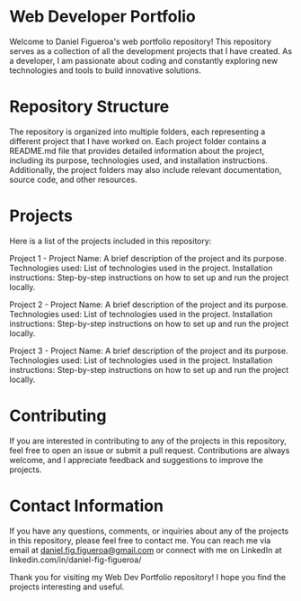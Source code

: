 # Web Developer Portfolio
Welcome to Daniel Figueroa's web portfolio repository! This repository serves as a collection of all the development projects that I have created. As a developer, I am passionate about coding and constantly exploring new technologies and tools to build innovative solutions.

# Repository Structure
The repository is organized into multiple folders, each representing a different project that I have worked on. Each project folder contains a README.md file that provides detailed information about the project, including its purpose, technologies used, and installation instructions. Additionally, the project folders may also include relevant documentation, source code, and other resources.

# Projects
Here is a list of the projects included in this repository:

Project 1 - Project Name: A brief description of the project and its purpose. Technologies used: List of technologies used in the project. Installation instructions: Step-by-step instructions on how to set up and run the project locally.

Project 2 - Project Name: A brief description of the project and its purpose. Technologies used: List of technologies used in the project. Installation instructions: Step-by-step instructions on how to set up and run the project locally.

Project 3 - Project Name: A brief description of the project and its purpose. Technologies used: List of technologies used in the project. Installation instructions: Step-by-step instructions on how to set up and run the project locally.

# Contributing
If you are interested in contributing to any of the projects in this repository, feel free to open an issue or submit a pull request. Contributions are always welcome, and I appreciate feedback and suggestions to improve the projects.

# Contact Information
If you have any questions, comments, or inquiries about any of the projects in this repository, please feel free to contact me. You can reach me via email at daniel.fig.figueroa@gmail.com or connect with me on LinkedIn at linkedin.com/in/daniel-fig-figueroa/

Thank you for visiting my Web Dev Portfolio repository! I hope you find the projects interesting and useful.
